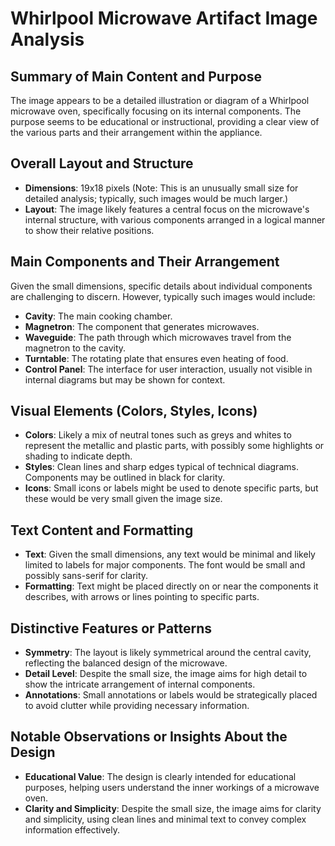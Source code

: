 # Whirlpool Microwave Artifact Image Analysis

## Summary of Main Content and Purpose
The image appears to be a detailed illustration or diagram of a Whirlpool microwave oven, specifically focusing on its internal components. The purpose seems to be educational or instructional, providing a clear view of the various parts and their arrangement within the appliance.

## Overall Layout and Structure
- **Dimensions**: 19x18 pixels (Note: This is an unusually small size for detailed analysis; typically, such images would be much larger.)
- **Layout**: The image likely features a central focus on the microwave's internal structure, with various components arranged in a logical manner to show their relative positions.

## Main Components and Their Arrangement
Given the small dimensions, specific details about individual components are challenging to discern. However, typically such images would include:
- **Cavity**: The main cooking chamber.
- **Magnetron**: The component that generates microwaves.
- **Waveguide**: The path through which microwaves travel from the magnetron to the cavity.
- **Turntable**: The rotating plate that ensures even heating of food.
- **Control Panel**: The interface for user interaction, usually not visible in internal diagrams but may be shown for context.

## Visual Elements (Colors, Styles, Icons)
- **Colors**: Likely a mix of neutral tones such as greys and whites to represent the metallic and plastic parts, with possibly some highlights or shading to indicate depth.
- **Styles**: Clean lines and sharp edges typical of technical diagrams. Components may be outlined in black for clarity.
- **Icons**: Small icons or labels might be used to denote specific parts, but these would be very small given the image size.

## Text Content and Formatting
- **Text**: Given the small dimensions, any text would be minimal and likely limited to labels for major components. The font would be small and possibly sans-serif for clarity.
- **Formatting**: Text might be placed directly on or near the components it describes, with arrows or lines pointing to specific parts.

## Distinctive Features or Patterns
- **Symmetry**: The layout is likely symmetrical around the central cavity, reflecting the balanced design of the microwave.
- **Detail Level**: Despite the small size, the image aims for high detail to show the intricate arrangement of internal components.
- **Annotations**: Small annotations or labels would be strategically placed to avoid clutter while providing necessary information.

## Notable Observations or Insights About the Design
- **Educational Value**: The design is clearly intended for educational purposes, helping users understand the inner workings of a microwave oven.
- **Clarity and Simplicity**: Despite the small size, the image aims for clarity and simplicity, using clean lines and minimal text to convey complex information effectively.